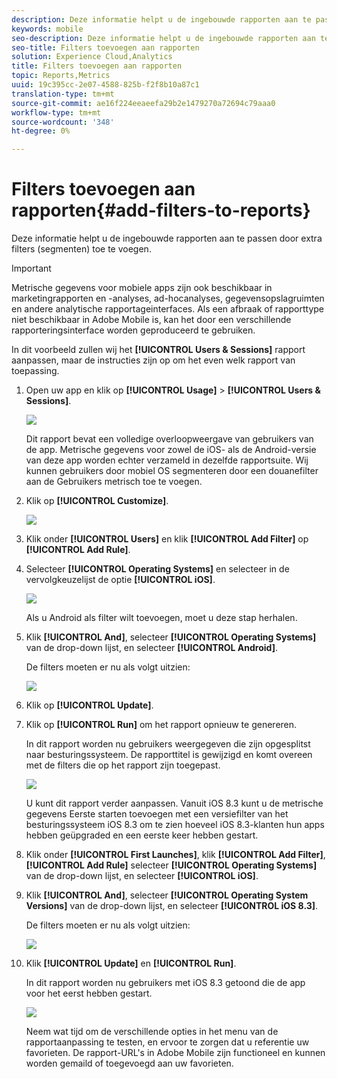 ```yaml
---
description: Deze informatie helpt u de ingebouwde rapporten aan te passen door extra filters (segmenten) toe te voegen.
keywords: mobile
seo-description: Deze informatie helpt u de ingebouwde rapporten aan te passen door extra filters (segmenten) toe te voegen.
seo-title: Filters toevoegen aan rapporten
solution: Experience Cloud,Analytics
title: Filters toevoegen aan rapporten
topic: Reports,Metrics
uuid: 19c395cc-2e07-4588-825b-f2f8b10a87c1
translation-type: tm+mt
source-git-commit: ae16f224eeaeefa29b2e1479270a72694c79aaa0
workflow-type: tm+mt
source-wordcount: '348'
ht-degree: 0%

---
```



# Filters toevoegen aan rapporten{#add-filters-to-reports}

Deze informatie helpt u de ingebouwde rapporten aan te passen door extra filters (segmenten) toe te voegen.

>[!IMPORTANT]
>
>Metrische gegevens voor mobiele apps zijn ook beschikbaar in marketingrapporten en -analyses, ad-hocanalyses, gegevensopslagruimten en andere analytische rapportageinterfaces. Als een afbraak of rapporttype niet beschikbaar in Adobe Mobile is, kan het door een verschillende rapporteringsinterface worden geproduceerd te gebruiken.

In dit voorbeeld zullen wij het **[!UICONTROL Users & Sessions]** rapport aanpassen, maar de instructies zijn op om het even welk rapport van toepassing.

1. Open uw app en klik op **[!UICONTROL Usage]** > **[!UICONTROL Users & Sessions]**.

   ![](assets/customize1.png)

   Dit rapport bevat een volledige overloopweergave van gebruikers van de app. Metrische gegevens voor zowel de iOS- als de Android-versie van deze app worden echter verzameld in dezelfde rapportsuite. Wij kunnen gebruikers door mobiel OS segmenteren door een douanefilter aan de Gebruikers metrisch toe te voegen.

1. Klik op **[!UICONTROL Customize]**.

   ![](assets/customize2.png)

1. Klik onder **[!UICONTROL Users]** en klik **[!UICONTROL Add Filter]** op **[!UICONTROL Add Rule]**.

1. Selecteer **[!UICONTROL Operating Systems]** en selecteer in de vervolgkeuzelijst de optie **[!UICONTROL iOS]**.

   ![](assets/customize3.png)

   Als u Android als filter wilt toevoegen, moet u deze stap herhalen.

1. Klik **[!UICONTROL And]**, selecteer **[!UICONTROL Operating Systems]** van de drop-down lijst, en selecteer **[!UICONTROL Android]**.

   De filters moeten er nu als volgt uitzien:

   ![](assets/customize4.png)

1. Klik op **[!UICONTROL Update]**.
1. Klik op **[!UICONTROL Run]** om het rapport opnieuw te genereren.

   In dit rapport worden nu gebruikers weergegeven die zijn opgesplitst naar besturingssysteem. De rapporttitel is gewijzigd en komt overeen met de filters die op het rapport zijn toegepast.

   ![](assets/customize5.png)

   U kunt dit rapport verder aanpassen. Vanuit iOS 8.3 kunt u de metrische gegevens Eerste starten toevoegen met een versiefilter van het besturingssysteem iOS 8.3 om te zien hoeveel iOS 8.3-klanten hun apps hebben geüpgraded en een eerste keer hebben gestart.
1. Klik onder **[!UICONTROL First Launches]**, klik **[!UICONTROL Add Filter]**, **[!UICONTROL Add Rule]** selecteer **[!UICONTROL Operating Systems]** van de drop-down lijst, en selecteer **[!UICONTROL iOS]**.
1. Klik **[!UICONTROL And]**, selecteer **[!UICONTROL Operating System Versions]** van de drop-down lijst, en selecteer **[!UICONTROL iOS 8.3]**.

   De filters moeten er nu als volgt uitzien:

   ![](assets/customize6.png)

1. Klik **[!UICONTROL Update]** en **[!UICONTROL Run]**.

   In dit rapport worden nu gebruikers met iOS 8.3 getoond die de app voor het eerst hebben gestart.

   ![](assets/customize7.png)

   Neem wat tijd om de verschillende opties in het menu van de rapportaanpassing te testen, en ervoor te zorgen dat u referentie uw favorieten. De rapport-URL&#39;s in Adobe Mobile zijn functioneel en kunnen worden gemaild of toegevoegd aan uw favorieten.
